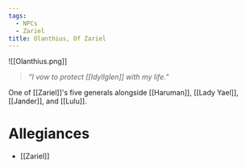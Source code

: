 ```yaml
---
tags:
  - NPCs
  - Zariel
title: Olanthius, Of Zariel
---
```

![[Olanthius.png]]
> *“I vow to protect [[Idyllglen]] with my life.”*

One of [[Zariel]]'s five generals alongside [[Haruman]], [[Lady Yael]], [[Jander]], and [[Lulu]].
# Allegiances
- [[Zariel]]